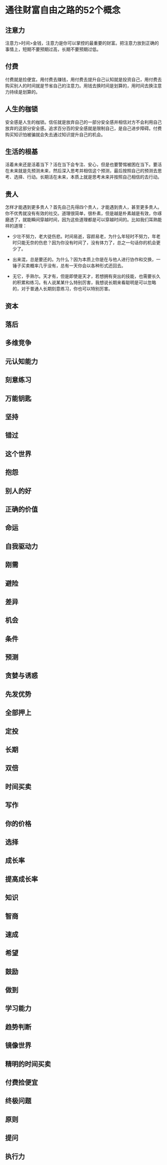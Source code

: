 
# 通往财富自由之路的52个概念

## 注意力

注意力>时间>金钱，注意力是你可以掌控的最重要的财富。把注意力放到正确的事情上，短期不要预期过高，长期不要预期过低。

## 付费

付费就是捡便宜。用付费去赚钱，用付费去提升自己认知就是投资自己，用付费去购买别人的时间就是节省自己的注意力。用钱去换时间是划算的，用时间去换注意力持续是划算的。

## 人生的枷锁

安全感是人生的枷锁。信任就是放弃自己的一部分安全感并相信对方不会利用自己放弃的这部分安全感。追求百分百的安全感就是限制自己，是自己进步障碍。付费购买知识怕被骗就会失去通过知识提升自己的机会。

## 生活的根基

活着未来还是活着当下？活在当下会专注、安心，但是也要警惕被困在当下。要活在未来就是先预测未来，然后深入思考并相信这个预测，最后按照自己的预测去思考、选择、行动。长期活在未来，本质上就是思考未来并按照自己相信的去行动。

## 贵人

怎样才能遇到更多贵人？首先自己先得四个贵人，才能遇到贵人，甚至更多贵人。你不优秀就没有有效的社交。道理很简单，很朴素，但是越是朴素越是有效，你琢磨透了，就能瞬间穿越时间，因为这些道理都是可以穿越时间的。比如我们耳熟能祥的道理：

- 少壮不努力，老大徒伤悲。时间易逝，容颜易老，为什么年轻时不努力，年老时只能无奈的伤悲？因为你没有时间了，没有体力了，总之一句话你的机会更少了。

- 出来混，总是要还的。为什么？因为本质上你是在与他人进行协作和交换，一锤子买卖概率几乎没有，总有一天你会以各种形式还回去。

- 无它，手熟尔。天才有，但是即使是天才，若想拥有突出的技能，也需要长久的积累和练习。有人说某某什么特别厉害，我想说长期来看聪明是可以忽略的，对于普通人长期刻意练习，你也可以特别厉害。

## 资本

## 落后

## 多维竞争

## 元认知能力

## 刻意练习

## 万能钥匙

## 坚持

## 错过

## 这个世界

## 抱怨

## 别人的好

## 正确的价值

## 命运

## 自我驱动力

## 刚需

## 避险

## 差异

## 机会

## 条件

## 预测

## 贪婪与诱惑

## 先发优势

## 全部押上

## 定投

## 长期

## 双倍

## 时间买卖

## 写作

## 你的价格

## 选择

## 成长率

## 提高成长率

## 知识

## 智商

## 速成

## 希望

## 鼓励

## 做到

## 学习能力

## 趋势判断

## 镜像世界

## 精明的时间买卖

## 付费捡便宜

## 终极问题

## 原则

## 提问

## 执行力